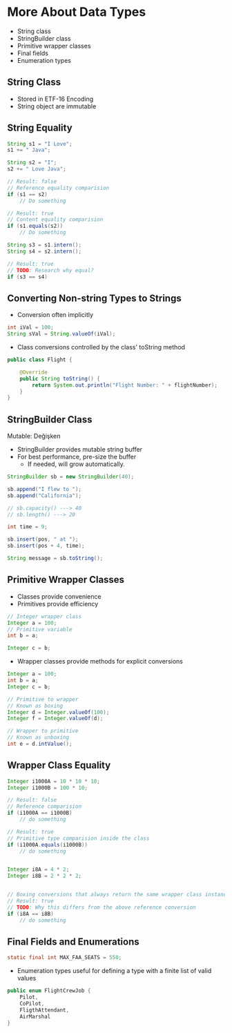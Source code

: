 # More About Data Types

* String class
* StringBuilder class
* Primitive wrapper classes
* Final fields
* Enumeration types

## String Class
* Stored in ETF-16 Encoding
* String object are immutable

## String Equality

```Java
String s1 = "I Love";
s1 += " Java";

String s2 = "I";
s2 += " Love Java";

// Result: false
// Reference equality comparision
if (s1 == s2)
    // Do something

// Result: true
// Content equality comparision
if (s1.equals(s2))
    // Do something

String s3 = s1.intern();
String s4 = s2.intern();

// Result: true
// TODO: Research why equal?
if (s3 == s4)
```

## Converting Non-string Types to Strings

* Conversion often implicitly

```Java
int iVal = 100;
String sVal = String.valueOf(iVal);

```

* Class conversions controlled by the class' toString method


```Java
public class Flight {

    @Override
    public String toString() {
        return System.out.println("Flight Number: " + flightNumber);
    }
}
```

## StringBuilder Class
Mutable: Değişken
* StringBuilder provides mutable string buffer
* For best performance, pre-size the buffer
  * If needed, will grow automatically.


```Java
StringBuilder sb = new StringBuilder(40);

sb.append("I flew to ");
sb.append("California");

// sb.capacity() ---> 40
// sb.length() ---> 20

int time = 9;

sb.insert(pos, " at ");
sb.insert(pos + 4, time);

String message = sb.toString();
```

## Primitive Wrapper Classes

* Classes provide convenience
* Primitives provide efficiency

```Java
// Integer wrapper class
Integer a = 100;
// Primitive variable
int b = a;

Integer c = b;

```

* Wrapper classes provide methods for explicit conversions

```Java
Integer a = 100;
int b = a;
Integer c = b;

// Primitive to wrapper
// Known as boxing
Integer d = Integer.valueOf(100);
Integer f = Integer.valueOf(d);

// Wrapper to primitive
// Known as unboxing
int e = d.intValue();

```

## Wrapper Class Equality

```Java
Integer i1000A = 10 * 10 * 10;
Integer i1000B = 100 * 10;

// Result: false
// Reference comparision
if (i1000A == i1000B)
    // do something

// Result: true
// Primitive type comparision inside the class
if (i1000A.equals(i1000B))
    // do something


Integer i8A = 4 * 2;
Integer i8B = 2 * 2 * 2;


// Boxing conversions that always return the same wrapper class instance
// Result: true
// TODO: Why this differs from the above reference conversion
if (i8A == i8B)
    // do something
```

## Final Fields and Enumerations

```Java
static final int MAX_FAA_SEATS = 550;
```

* Enumeration types useful for defining a type with a finite list of valid values
```Java
public enum FlightCrewJob {
    Pilot,
    CoPilot,
    FligthAttendant,
    AirMarshal
}
```




